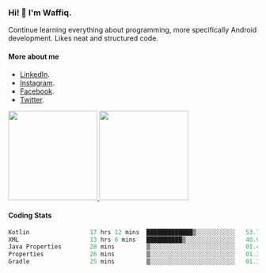 ### Hi! 👋 I'm Waffiq.

Continue learning everything about programming, more specifically Android development. Likes neat and structured code.

#### More about me 
- [LinkedIn](https://www.linkedin.com/in/waffiq-aziz/).
- [Instagram](https://www.instagram.com/waffiqaziz/).
- [Facebook](https://web.facebook.com/WaffiqAziz/).
- [Twitter](https://twitter.com/AzizWaffiq).

<p align="left">
<a href="https://github.com/waffiqaziz">
  <img height="180em" src="https://github-readme-stats-eight-theta.vercel.app/api?username=waffiqaziz&show_icons=true&theme=algolia&include_all_commits=true&count_private=true"/>
  <img height="180em" src="https://github-readme-stats-eight-theta.vercel.app/api/top-langs/?username=waffiqaziz&layout=compact&langs_count=8&theme=algolia"/>
</a>
</p>

#### Coding Stats
<!--START_SECTION:waka-->

```rust
Kotlin                 17 hrs 12 mins  █████████████▒░░░░░░░░░░░   53.77 %
XML                    13 hrs 6 mins   ██████████▒░░░░░░░░░░░░░░   40.94 %
Java Properties        28 mins         ▒░░░░░░░░░░░░░░░░░░░░░░░░   01.47 %
Properties             26 mins         ▒░░░░░░░░░░░░░░░░░░░░░░░░   01.39 %
Gradle                 25 mins         ▒░░░░░░░░░░░░░░░░░░░░░░░░   01.35 %
```

<!--END_SECTION:waka-->
